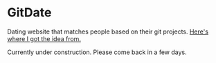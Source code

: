 # GitDate

Dating website that matches people based on their git projects.
[Here's where I got the idea from.](https://www.reddit.com/r/linuxmasterrace/comments/prhxkc/jokes_aside_anyone_here_met_their_better_half/hdjpph3?utm_source=share&utm_medium=web2x&context=3)

Currently under construction. Please come back in a few days.
